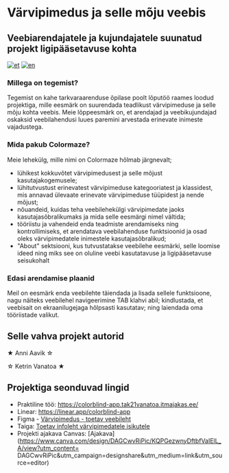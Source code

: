 # Värvipimedus ja selle mõju veebis  
## Veebiarendajatele ja kujundajatele suunatud projekt ligipääsetavuse kohta

[![et](https://img.shields.io/badge/Tule%20vaata%20meie%20wiki%20dokumentatsiooni!-e8e6e1)](https://github.com/KetrinV/colorblind-people-app/wiki)
[![en](https://img.shields.io/badge/lang-en-ab4b52.svg)](https://github.com/KetrinV/colorblind-people-app/blob/main/README.en.md)

### Millega on tegemist?
Tegemist on kahe tarkvaraarenduse õpilase poolt lõputöö raames loodud projektiga, mille eesmärk on suurendada teadlikust värvipimeduse ja selle mõju kohta veebis. Meie lõppeesmärk on, et arendajad ja veebikujundajad oskaksid veebilahendusi luues paremini arvestada erinevate inimeste vajadustega.

### Mida pakub Colormaze?
Meie lehekülg, mille nimi on Colormaze hõlmab järgnevalt;
  - lühikest kokkuvõtet värvipimedusest ja selle mõjust kasutajakogemusele;
  - lühitutvustust erinevatest värvipimeduse kategooriatest ja klassidest, mis annavad 
ülevaate erinevate värvipimeduse tüüpidest ja nende mõjust;
  - nõuandeid, kuidas teha veebilehekülgi värvipimedate jaoks kasutajasõbralikumaks ja 
mida selle eesmärgi nimel vältida;
  - tööriistu ja vahendeid enda teadmiste arendamiseks ning kontrollimiseks, et 
arendatava veebilahenduse funktsioonid ja osad oleks värvipimedatele inimestele 
kasutajasõbralikud;
  - "About" sektsiooni, kus tutvustatakse veebilehe eesmärki, selle loomise ideed ning 
miks see on oluline veebi kasutatavuse ja ligipääsetavuse seisukohalt

### Edasi arendamise plaanid 
Meil on eesmärk enda veebilehte 
täiendada ja lisada sellele funktsioone, nagu näiteks veebilehel navigeerimine TAB klahvi abil;
kindlustada, et veebisait on ekraanilugejaga hõlpsasti kasutatav; ning laiendada oma tööriistade 
valikut.

<!-- 
## Teoreetilises osas esitatakse: 
- töö eesmärk ja olulisus; 
- tehniline kirjeldus; 
- praktilise teostuse kirjeldus;
- töö teostamiseks vajaliku meeskonna koosseis, ülesannete jaotus; 
- projekti teostamise ajakava (ja eelarve); 
- tulemuste analüüs.
 -->

## Selle vahva projekt autorid
★ Anni Aavik ☆

☆ Ketrin Vanatoa ★

## Projektiga seonduvad lingid
- Praktiline töö: https://colorblind-app.tak21vanatoa.itmajakas.ee/
- Linear: https://linear.app/colorblind-app
- Figma  - [Värvipimedus - toetav veebileht](https://www.figma.com/file/mygo5NgExPrAO8x3cs3xEG/Untitled?type=design&node-id=4%3A3&mode=design&t=BwiJK332Qksdlgp9-1)
- Taiga: [Toetav infoleht värvipimedatele isikutele](https://tree.taiga.io/project/4avik-toetav-infoleht-varvipimedatele-isikutele/timeline)
- Projekti ajakava Canvas:  [Ajakava](https://www.canva.com/design/DAGCwvRiPic/KQPGezwnyDftbfVaIElL_A/view?utm_content=
DAGCwvRiPic&utm_campaign=designshare&utm_medium=link&utm_source=editor)


